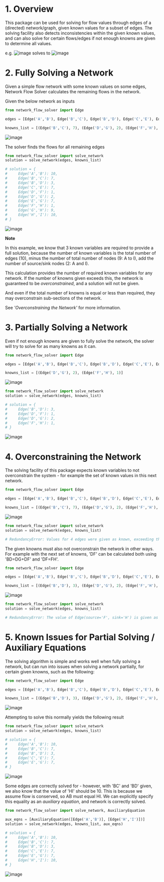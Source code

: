 # 1. Overview

This package can be used for solving for flow values through edges of a (directed) network/graph, given known values for a subset of edges. The solving facility also detects inconsistencies within the given known values, and can also solve for certain flows/edges if not enough knowns are given to determine all values.

e.g.
![image](images/img_01.png)
solves to
![image](images/img_02.png)


# 2. Fully Solving a Network

Given a simple flow network with some known values on some edges, Network Flow Solver calculates the remaining flows in the network.

Given the below network as inputs

```py
from network_flow_solver import Edge

edges = [Edge('A','B'), Edge('B','C'), Edge('B','D'), Edge('C','E'), Edge('D','F'), Edge('D','G'), Edge('E','G'), Edge('F','H'), Edge('G','H'), Edge('H','I')]

knowns_list = [(Edge('B','C'), 7), (Edge('D','G'), 2), (Edge('F','H'), 1)]
```

![image](images/img_01.png)

The solver finds the flows for all remaining edges

```py
from network_flow_solver import solve_network
solution = solve_network(edges, knowns_list)

# solution = {
#     Edge('A','B'): 10,
#     Edge('B','C'): 7,
#     Edge('B','D'): 3,
#     Edge('C','E'): 7,
#     Edge('D','F'): 1,
#     Edge('D','G'): 2,
#     Edge('E','G'): 7,
#     Edge('F','H'): 1,
#     Edge('G','H'): 9,
#     Edge('H','I'): 10,
# }
```

![image](images/img_02.png)

**Note**

In this example, we know that 3 known variables are required to provide a full solution, because the number of known variables is the total number of edges (10), minus the number of total number of nodes (9: A to I), add the number of source/sink nodes (2: A and I).

This calculation provides the number of required known variables for any network. If the number of knowns given exceeds this, the network is guaranteed to be *overconstrained*, and a solution will not be given.

And even if the total number of knowns is equal or less than required, they may overconstrain sub-sections of the network.

See *'Overconstraining the Network'* for more information.

# 3. Partially Solving a Network

Even if not enough knowns are given to fully solve the network, the solver will try to solve for as many knowns as it can.

```py
from network_flow_solver import Edge

edges = [Edge('A','B'), Edge('B','C'), Edge('B','D'), Edge('C','E'), Edge('D','F'), Edge('D','G'), Edge('E','G'), Edge('F','H'), Edge('G','H'), Edge('H','I')]

knowns_list = [(Edge('D','G'), 2), (Edge('F','H'), 1)]
```
![image](images/img_03.png)
```py
from network_flow_solver import solve_network
solution = solve_network(edges, knowns_list)

# solution = {
#     Edge('B','D'): 3,
#     Edge('D','F'): 1,
#     Edge('D','G'): 2,
#     Edge('F','H'): 1,
# }
```
![image](images/img_04.png)

# 4. Overconstraining the Network

The solving facility of this package expects known variables to not overconstrain the system - for example the set of known values in this next network.

```py
from network_flow_solver import Edge

edges = [Edge('A','B'), Edge('B','C'), Edge('B','D'), Edge('C','E'), Edge('D','F'), Edge('D','G'), Edge('E','G'), Edge('F','H'), Edge('G','H'), Edge('H','I')]

knowns_list = [(Edge('B','C'), 7), (Edge('D','G'), 2), (Edge('F','H'), 1), (Edge('H','I'), 10)]
```
![image](images/img_05.png)
```py
from network_flow_solver import solve_network
solution = solve_network(edges, knowns_list)

# RedundancyError: Values for 4 edges were given as known, exceeding the (3 == 10 - 9 + 2) total degrees of freedom. Please remove knowns until they are equal or fewer than this.
```

The given knowns must also not overconstrain the network in other ways. For example with the next set of knowns, 'DF' can be calculated both using 'BD=DG+DF' and 'DF=FH'.
```py
from network_flow_solver import Edge

edges = [Edge('A','B'), Edge('B','C'), Edge('B','D'), Edge('C','E'), Edge('D','F'), Edge('D','G'), Edge('E','G'), Edge('F','H'), Edge('G','H'), Edge('H','I')]

knowns_list = [(Edge('B','D'), 3), (Edge('D','G'), 2), (Edge('F','H'), 1)]
```
![image](images/img_06.png)
```py
from network_flow_solver import solve_network
solution = solve_network(edges, knowns_list)

# RedundancyError: The value of Edge(source='F', sink='H') is given as a known value, but can also be calculated from known values [Edge(source='B', sink='D'), Edge(source='D', sink='G'), Edge(source='F', sink='H')]. Please remove one of these edges from the list of knowns to stop overconstraining the system.
```

# 5. Known Issues for Partial Solving / Auxiliary Equations

The solving algorithm is simple and works well when fully solving a network, but can run into issues when solving a network partially, for certain given knowns, such as the following:

```py
from network_flow_solver import Edge

edges = [Edge('A','B'), Edge('B','C'), Edge('B','D'), Edge('C','E'), Edge('D','F'), Edge('D','G'), Edge('E','G'), Edge('F','H'), Edge('G','H'), Edge('H','I')]

knowns_list = [(Edge('B','D'), 3), (Edge('D','G'), 2), (Edge('F','H'), 1)]
```
![image](images/img_07.png)

Attempting to solve this normally yields the following result

```py
from network_flow_solver import solve_network
solution = solve_network(edges, knowns_list)

# solution = {
#     Edge('A','B'): 10,
#     Edge('B','C'): 7,
#     Edge('B','D'): 3,
#     Edge('C','E'): 7,
#     Edge('E','G'): 7,
# }
```

![image](images/img_08.png)

Some edges are correctly solved for - however, with 'BC' and 'BD' given, we also know that the value of 'HI' should be 10. This is because we assume flow is conserved, so AB must equal HI. We can explicitly specify this equality as an *auxiliary equation*, and network is correctly solved.

```py
from network_flow_solver import solve_network, AuxiliaryEquation

aux_eqns = [AuxiliaryEquation([Edge('A','B')], [Edge('H','I')])]
solution = solve_network(edges, knowns_list, aux_eqns)

# solution = {
#     Edge('A','B'): 10,
#     Edge('B','C'): 7,
#     Edge('B','D'): 3,
#     Edge('C','E'): 7,
#     Edge('E','G'): 7,
#     Edge('H','I'): 10,
# }
```
![image](images/img_09.png)
